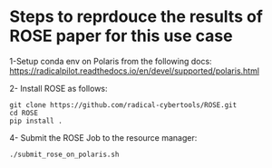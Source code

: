 # Steps to reprdouce the results of ROSE paper for this use case

1-Setup conda env on Polaris from the following docs:
https://radicalpilot.readthedocs.io/en/devel/supported/polaris.html

2- Install ROSE as follows:
```
git clone https://github.com/radical-cybertools/ROSE.git
cd ROSE
pip install .
```

4- Submit the ROSE Job to the resource manager:
```sh
./submit_rose_on_polaris.sh
```

